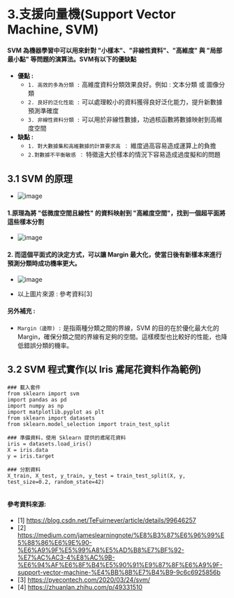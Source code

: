 # 3.支援向量機(Support Vector Machine, SVM)
#### SVM 為機器學習中可以用來針對 "小樣本"、"非線性資料"、"高維度" 與 "局部最小點" 等問題的演算法。SVM有以下的優缺點
  * **優點 :**
    * ```1. 高效的多為分類 :``` 高維度資料分類效果良好。例如 : 文本分類 或 圖像分類
    * ```2. 良好的泛化性能 :``` 可以處理較小的資料獲得良好泛化能力，提升新數據預測準確度
    * ```3. 非線性資料分類 :``` 可以用於非線性數據，功過核函數將數據映射到高維度空間
  * **缺點 :**
    * ```1. 對大數據集和高維數據的計算要求高 ：``` 維度過高容易造成運算上的負擔
    * ```2.對數據不平衡敏感 ：``` 特徵遠大於樣本的情況下容易造成過度擬和的問題
      
## 3.1 SVM 的原理

* ![image](https://github.com/Ricky7737/DataAnalysisAndLearning/assets/58324475/bb72b2d7-0a4e-41e5-a723-b3c514e3c45e)

#### 1.原理為將 "低微度空間且線性" 的資料映射到 "高維度空間"，找到一個超平面將這些樣本分割

* ![image](https://github.com/Ricky7737/DataAnalysisAndLearning/assets/58324475/1801f881-e5d9-47a8-aba6-ecc1b4c4f3dc)

#### 2. 而這個平面式的決定方式，可以讓 Margin 最大化，使當日後有新樣本來進行預測分類時成功機率更大。
* ![image](https://github.com/Ricky7737/DataAnalysisAndLearning/assets/58324475/f312bf39-4c18-44a1-bf7c-2854d5246bcd)

* 以上圖片來源 : 參考資料[3]
#### 另外補充 : 
 * ```Margin（邊際) :``` 是指兩種分類之間的界線，SVM 的目的在於優化最大化的Margin，確保分類之間的界線有足夠的空間。這樣模型也比較好的性能，也降低錯誤分類的機率。

## 3.2 SVM 程式實作(以 Iris 鳶尾花資料作為範例)
```
### 載入套件
from sklearn import svm
import pandas as pd
import numpy as np
import matplotlib.pyplot as plt
from sklearn import datasets
from sklearn.model_selection import train_test_split

### 準備資料，使用 Sklearn 提供的鳶尾花資料
iris = datasets.load_iris()
X = iris.data
y = iris.target

### 分割資料
X_train, X_test, y_train, y_test = train_test_split(X, y, test_size=0.2, random_state=42)


```


#### 參考資料來源:
* [1] https://blog.csdn.net/TeFuirnever/article/details/99646257
* [2] https://medium.com/jameslearningnote/%E8%B3%87%E6%96%99%E5%88%86%E6%9E%90-%E6%A9%9F%E5%99%A8%E5%AD%B8%E7%BF%92-%E7%AC%AC3-4%E8%AC%9B-%E6%94%AF%E6%8F%B4%E5%90%91%E9%87%8F%E6%A9%9F-support-vector-machine-%E4%BB%8B%E7%B4%B9-9c6c6925856b
* [3] https://pyecontech.com/2020/03/24/svm/
* [4] https://zhuanlan.zhihu.com/p/49331510
